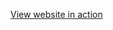 [View website in action](https://raw.githack.com/BetterBrandon/Projects_And_Exercises/main/Exercises/Race_Form/raceform.html)
